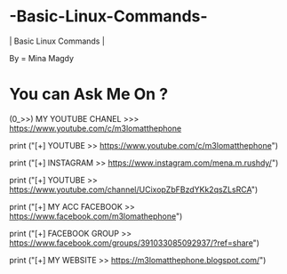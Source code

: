 # -Basic-Linux-Commands-
| Basic Linux Commands |


By = Mina Magdy 

<important information about syber security> 



# You can Ask Me On ? 

(0_>>) MY YOUTUBE CHANEL >>> https://www.youtube.com/c/m3lomatthephone

print ("[+] YOUTUBE >> https://www.youtube.com/c/m3lomatthephone")

print ("[+] INSTAGRAM >> https://www.instagram.com/mena.m.rushdy/")

print ("[+] YOUTUBE >> https://www.youtube.com/channel/UCixopZbFBzdYKk2qsZLsRCA")

print ("[+] MY ACC FACEBOOK >> https://www.facebook.com/m3lomathephone")

print ("[+] FACEBOOK GROUP >> https://www.facebook.com/groups/391033085092937/?ref=share")

print ("[+] MY WEBSITE >> https://m3lomatthephone.blogspot.com/")
